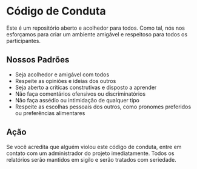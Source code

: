 # Código de Conduta

Este é um repositório aberto e acolhedor para todos. Como tal, nós nos esforçamos para criar um ambiente amigável e respeitoso para todos os participantes.

## Nossos Padrões

- Seja acolhedor e amigável com todos
- Respeite as opiniões e ideias dos outros
- Seja aberto a críticas construtivas e disposto a aprender
- Não faça comentários ofensivos ou discriminatórios
- Não faça assédio ou intimidação de qualquer tipo
- Respeite as escolhas pessoais dos outros, como pronomes preferidos ou preferências alimentares

## Ação

Se você acredita que alguém violou este código de conduta, entre em contato com um administrador do projeto imediatamente. Todos os relatórios serão mantidos em sigilo e serão tratados com seriedade.
